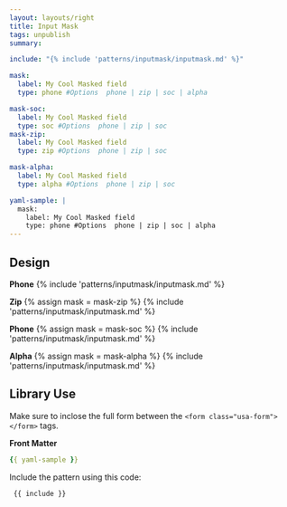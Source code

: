 ```yaml
---
layout: layouts/right
title: Input Mask
tags: unpublish
summary:

include: "{% include 'patterns/inputmask/inputmask.md' %}"

mask:
  label: My Cool Masked field
  type: phone #Options  phone | zip | soc | alpha

mask-soc:
  label: My Cool Masked field
  type: soc #Options  phone | zip | soc 
mask-zip:
  label: My Cool Masked field
  type: zip #Options  phone | zip | soc 

mask-alpha:
  label: My Cool Masked field
  type: alpha #Options  phone | zip | soc 

yaml-sample: |
  mask:
    label: My Cool Masked field
    type: phone #Options  phone | zip | soc | alpha
---
```


## Design

**Phone**
{% include 'patterns/inputmask/inputmask.md' %}

**Zip**
{% assign mask = mask-zip %}
{% include 'patterns/inputmask/inputmask.md' %}

**Phone**
{% assign mask = mask-soc %}
{% include 'patterns/inputmask/inputmask.md' %}

**Alpha**
{% assign mask = mask-alpha %}
{% include 'patterns/inputmask/inputmask.md' %}

## Library Use
Make sure to inclose the full form between the `<form class="usa-form"> </form>` tags.


**Front Matter**
``` yml
{{ yaml-sample }}
```

Include the pattern using this code:

``` markdown
 {{ include }}